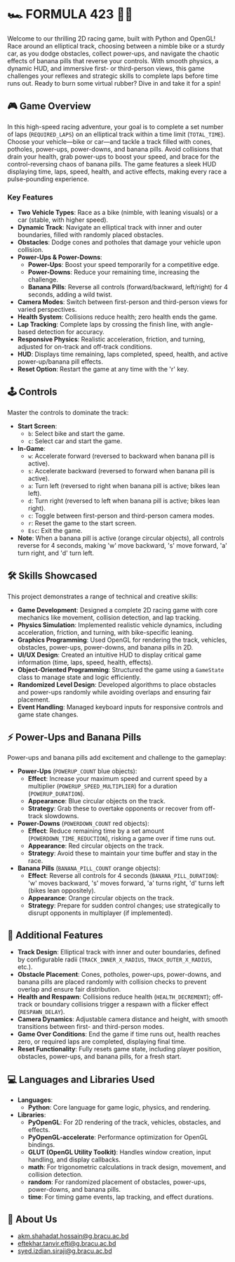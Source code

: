 # 🏎️ FORMULA 423 🚴‍♂️

Welcome to our thrilling 2D racing game, built with Python and OpenGL! Race around an elliptical track, choosing between a nimble bike or a sturdy car, as you dodge obstacles, collect power-ups, and navigate the chaotic effects of banana pills that reverse your controls. With smooth physics, a dynamic HUD, and immersive first- or third-person views, this game challenges your reflexes and strategic skills to complete laps before time runs out. Ready to burn some virtual rubber? Dive in and take it for a spin!

## 🎮 Game Overview

In this high-speed racing adventure, your goal is to complete a set number of laps (`REQUIRED_LAPS`) on an elliptical track within a time limit (`TOTAL_TIME`). Choose your vehicle—bike or car—and tackle a track filled with cones, potholes, power-ups, power-downs, and banana pills. Avoid collisions that drain your health, grab power-ups to boost your speed, and brace for the control-reversing chaos of banana pills. The game features a sleek HUD displaying time, laps, speed, health, and active effects, making every race a pulse-pounding experience.

### Key Features
- **Two Vehicle Types**: Race as a bike (nimble, with leaning visuals) or a car (stable, with higher speed).
- **Dynamic Track**: Navigate an elliptical track with inner and outer boundaries, filled with randomly placed obstacles.
- **Obstacles**: Dodge cones and potholes that damage your vehicle upon collision.
- **Power-Ups & Power-Downs**:
  - **Power-Ups**: Boost your speed temporarily for a competitive edge.
  - **Power-Downs**: Reduce your remaining time, increasing the challenge.
  - **Banana Pills**: Reverse all controls (forward/backward, left/right) for 4 seconds, adding a wild twist.
- **Camera Modes**: Switch between first-person and third-person views for varied perspectives.
- **Health System**: Collisions reduce health; zero health ends the game.
- **Lap Tracking**: Complete laps by crossing the finish line, with angle-based detection for accuracy.
- **Responsive Physics**: Realistic acceleration, friction, and turning, adjusted for on-track and off-track conditions.
- **HUD**: Displays time remaining, laps completed, speed, health, and active power-up/banana pill effects.
- **Reset Option**: Restart the game at any time with the 'r' key.

## 🕹️ Controls

Master the controls to dominate the track:
- **Start Screen**:
  - `b`: Select bike and start the game.
  - `c`: Select car and start the game.
- **In-Game**:
  - `w`: Accelerate forward (reversed to backward when banana pill is active).
  - `s`: Accelerate backward (reversed to forward when banana pill is active).
  - `a`: Turn left (reversed to right when banana pill is active; bikes lean left).
  - `d`: Turn right (reversed to left when banana pill is active; bikes lean right).
  - `c`: Toggle between first-person and third-person camera modes.
  - `r`: Reset the game to the start screen.
  - `Esc`: Exit the game.
- **Note**: When a banana pill is active (orange circular objects), all controls reverse for 4 seconds, making 'w' move backward, 's' move forward, 'a' turn right, and 'd' turn left.

## 🛠️ Skills Showcased

This project demonstrates a range of technical and creative skills:
- **Game Development**: Designed a complete 2D racing game with core mechanics like movement, collision detection, and lap tracking.
- **Physics Simulation**: Implemented realistic vehicle dynamics, including acceleration, friction, and turning, with bike-specific leaning.
- **Graphics Programming**: Used OpenGL for rendering the track, vehicles, obstacles, power-ups, power-downs, and banana pills in 2D.
- **UI/UX Design**: Created an intuitive HUD to display critical game information (time, laps, speed, health, effects).
- **Object-Oriented Programming**: Structured the game using a `GameState` class to manage state and logic efficiently.
- **Randomized Level Design**: Developed algorithms to place obstacles and power-ups randomly while avoiding overlaps and ensuring fair placement.
- **Event Handling**: Managed keyboard inputs for responsive controls and game state changes.

## ⚡ Power-Ups and Banana Pills

Power-ups and banana pills add excitement and challenge to the gameplay:
- **Power-Ups** (`POWERUP_COUNT` blue objects):
  - **Effect**: Increase your maximum speed and current speed by a multiplier (`POWERUP_SPEED_MULTIPLIER`) for a duration (`POWERUP_DURATION`).
  - **Appearance**: Blue circular objects on the track.
  - **Strategy**: Grab these to overtake opponents or recover from off-track slowdowns.
- **Power-Downs** (`POWERDOWN_COUNT` red objects):
  - **Effect**: Reduce remaining time by a set amount (`POWERDOWN_TIME_REDUCTION`), risking a game over if time runs out.
  - **Appearance**: Red circular objects on the track.
  - **Strategy**: Avoid these to maintain your time buffer and stay in the race.
- **Banana Pills** (`BANANA_PILL_COUNT` orange objects):
  - **Effect**: Reverse all controls for 4 seconds (`BANANA_PILL_DURATION`): 'w' moves backward, 's' moves forward, 'a' turns right, 'd' turns left (bikes lean oppositely).
  - **Appearance**: Orange circular objects on the track.
  - **Strategy**: Prepare for sudden control changes; use strategically to disrupt opponents in multiplayer (if implemented).

## 🌟 Additional Features
<!-- Second-level header for additional features -->
- **Track Design**: Elliptical track with inner and outer boundaries, defined by configurable radii (`TRACK_INNER_X_RADIUS`, `TRACK_OUTER_X_RADIUS`, etc.).
- **Obstacle Placement**: Cones, potholes, power-ups, power-downs, and banana pills are placed randomly with collision checks to prevent overlap and ensure fair distribution.
- **Health and Respawn**: Collisions reduce health (`HEALTH_DECREMENT`); off-track or boundary collisions trigger a respawn with a flicker effect (`RESPAWN_DELAY`).
- **Camera Dynamics**: Adjustable camera distance and height, with smooth transitions between first- and third-person modes.
- **Game Over Conditions**: End the game if time runs out, health reaches zero, or required laps are completed, displaying final time.
- **Reset Functionality**: Fully resets game state, including player position, obstacles, power-ups, and banana pills, for a fresh start.

## 💻 Languages and Libraries Used
<!-- Second-level header for tech stack -->
- **Languages**:
  - **Python**: Core language for game logic, physics, and rendering.
- **Libraries**:
  - **PyOpenGL**: For 2D rendering of the track, vehicles, obstacles, and effects.
  - **PyOpenGL-accelerate**: Performance optimization for OpenGL bindings.
  - **GLUT (OpenGL Utility Toolkit)**: Handles window creation, input handling, and display callbacks.
  - **math**: For trigonometric calculations in track design, movement, and collision detection.
  - **random**: For randomized placement of obstacles, power-ups, power-downs, and banana pills.
  - **time**: For timing game events, lap tracking, and effect durations.

## 📧 About Us
- [akm.shahadat.hossain@g.bracu.ac.bd](mailto:akm.shahadat.hossain@g.bracu.ac.bd)
- [eftekhar.tanvir.efti@g.bracu.ac.bd](mailto:eftekhar.tanvir.efti@g.bracu.ac.bd)
- [syed.izdian.siraji@g.bracu.ac.bd](mailto:syed.izdian.siraji@g.bracu.ac.bd)
